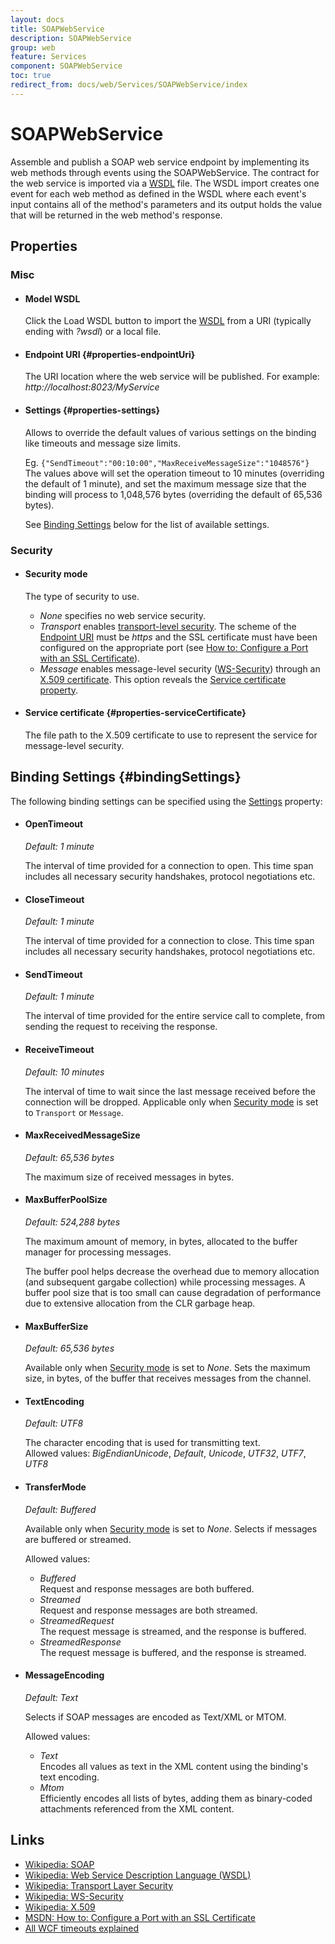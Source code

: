 ```yaml
---
layout: docs
title: SOAPWebService
description: SOAPWebService
group: web
feature: Services
component: SOAPWebService
toc: true
redirect_from: docs/web/Services/SOAPWebService/index
---
```

SOAPWebService
==============

Assemble and publish a SOAP web service endpoint by implementing its web
methods through events using the SOAPWebService. The contract for the web 
service is imported via a [WSDL](http://en.wikipedia.org/wiki/Wsdl) file. 
The WSDL import creates one event for each web method as defined in the WSDL 
where each event's input contains all of the method's parameters and its output
holds the value that will be returned in the web method's response.

Properties
----------

### Misc
   
-  #### Model WSDL

    Click the Load WSDL button to import the
    [WSDL](http://en.wikipedia.org/wiki/Wsdl) from a URI (typically
    ending with *?wsdl*) or a local file.

-  #### Endpoint URI {#properties-endpointUri}

    The URI location where the web service will be published. For
    example:   
    *http://localhost:8023/MyService*

-  #### Settings {#properties-settings}

    Allows to override the default values of various settings on the binding 
    like timeouts and message size limits.

    Eg. `{"SendTimeout":"00:10:00","MaxReceiveMessageSize":"1048576"}`  
    The values above will set the operation timeout to 10 minutes (overriding
    the default of 1 minute), and set the maximum message size that the binding
    will process to 1,048,576 bytes (overriding the default of 65,536 bytes).

    See [Binding Settings](#bindingSettings) below for the list of available 
    settings.

### Security

-  #### Security mode

    The type of security to use.

    -   *None* specifies no web service security.
    -   *Transport* enables [transport-level
        security](http://en.wikipedia.org/wiki/Transport_Layer_Security).
        The scheme of the [Endpoint URI](#properties-endpointUri) must
        be *https* and the SSL certificate must have been configured on
        the appropriate port (see [How to: Configure a Port with an SSL
        Certificate](http://msdn.microsoft.com/en-us/library/ms733791.aspx)).
    -   *Message* enables message-level security
        ([WS-Security](http://en.wikipedia.org/wiki/WS-Security))
        through an [X.509
        certificate](http://en.wikipedia.org/wiki/X.509). This option
        reveals the [Service certificate
        property](#properties-serviceCertificate).

-  #### Service certificate {#properties-serviceCertificate}

    The file path to the X.509 certificate to use to represent the
    service for message-level security.

Binding Settings {#bindingSettings}
----------------

The following binding settings can be specified using the [Settings](#properties-settings)
property:

- #### OpenTimeout

    *Default: 1 minute*

    The interval of time provided for a connection to open. This time 
    span includes all necessary security handshakes, protocol negotiations 
    etc.

- #### CloseTimeout

    *Default: 1 minute*

    The interval of time provided for a connection to close. This time span 
    includes all necessary security handshakes, protocol negotiations etc.

- #### SendTimeout

    *Default: 1 minute*

    The interval of time provided for the entire service call to complete, 
    from sending the request to receiving the response.

- #### ReceiveTimeout

    *Default: 10 minutes*

    The interval of time to wait since the last message received before the 
    connection will be dropped. Applicable only when 
    [Security mode](#properties-securityMode) is set to `Transport` or 
    `Message`. 

- #### MaxReceivedMessageSize

    *Default: 65,536 bytes*

    The maximum size of received messages in bytes. 

- #### MaxBufferPoolSize

    *Default: 524,288 bytes*

    The maximum amount of memory, in bytes, allocated to the buffer manager
    for processing messages. 

    The buffer pool helps decrease the overhead due to memory allocation 
    (and subsequent gargabe collection) while processing messages. A buffer
    pool size that is too small can cause degradation of performance due to
    extensive allocation from the CLR garbage heap. 

- #### MaxBufferSize

    *Default: 65,536 bytes*

    Available only when [Security mode](#properties-securityMode) is set to
    *None*. Sets the maximum size, in bytes, of the buffer that receives 
    messages from the channel. 

- #### TextEncoding

    *Default: UTF8*

    The character encoding that is used for transmitting text.  
    Allowed values: *BigEndianUnicode*, *Default*, *Unicode*, *UTF32*, 
    *UTF7*, *UTF8*

- #### TransferMode

    *Default: Buffered*

    Available only when [Security mode](#properties-securityMode) is set to
    *None*. Selects if messages are buffered or streamed.
  
    Allowed values: 
    - *Buffered*  
       Request and response messages are both buffered.
    - *Streamed*  
       Request and response messages are both streamed.
    - *StreamedRequest*  
       The request message is streamed, and the response is buffered.
    - *StreamedResponse*  
       The request message is buffered, and the response is streamed.

- #### MessageEncoding

    *Default: Text*

    Selects if SOAP messages are encoded as Text/XML or MTOM.

    Allowed values:
    - *Text*  
        Encodes all values as text in the XML content using the binding's 
        text encoding.
    - *Mtom*  
        Efficiently encodes all lists of bytes, adding them as binary-coded 
        attachments referenced from the XML content.  

Links
-----

- [Wikipedia: SOAP](http://en.wikipedia.org/wiki/SOAP)
- [Wikipedia: Web Service Description Language
  (WSDL)](http://en.wikipedia.org/wiki/Wsdl)
- [Wikipedia: Transport Layer
Security](http://en.wikipedia.org/wiki/Transport_Layer_Security)
- [Wikipedia: WS-Security](http://en.wikipedia.org/wiki/WS-Security)
- [Wikipedia: X.509](http://en.wikipedia.org/wiki/X.509)
- [MSDN: How to: Configure a Port with an SSL
  Certificate](http://msdn.microsoft.com/en-us/library/ms733791.aspx)
- [All WCF timeouts explained](http://www.rauch.io/2015/06/25/all-wcf-timeouts-explained/)
